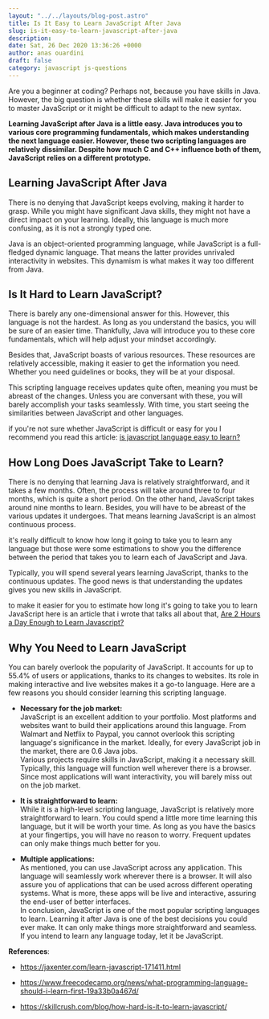 ```yaml
---
layout: "../../layouts/blog-post.astro"
title: Is It Easy to Learn JavaScript After Java
slug: is-it-easy-to-learn-javascript-after-java
description: 
date: Sat, 26 Dec 2020 13:36:26 +0000
author: anas ouardini
draft: false
category: javascript js-questions
---
```



Are you a beginner at coding? Perhaps not, because you have skills in Java. However, the big question is whether these skills will make it easier for you to master JavaScript or it might be difficult to adapt to the new syntax.

**Learning JavaScript after Java is a little easy. Java introduces you to various core programming fundamentals, which makes understanding the next language easier. However, these two scripting languages are relatively dissimilar. Despite how much C and C++ influence both of them, JavaScript relies on a different prototype.**

## Learning JavaScript After Java

There is no denying that JavaScript keeps evolving, making it harder to grasp. While you might have significant Java skills, they might not have a direct impact on your learning. Ideally, this language is much more confusing, as it is not a strongly typed one.

Java is an object-oriented programming language, while JavaScript is a full-fledged dynamic language. That means the latter provides unrivaled interactivity in websites. This dynamism is what makes it way too different from Java.

## Is It Hard to Learn JavaScript?

There is barely any one-dimensional answer for this. However, this language is not the hardest. As long as you understand the basics, you will be sure of an easier time. Thankfully, Java will introduce you to these core fundamentals, which will help adjust your mindset accordingly.

Besides that, JavaScript boasts of various resources. These resources are relatively accessible, making it easier to get the information you need. Whether you need guidelines or books, they will be at your disposal.

This scripting language receives updates quite often, meaning you must be abreast of the changes. Unless you are conversant with these, you will barely accomplish your tasks seamlessly. With time, you start seeing the similarities between JavaScript and other languages.

if you're not sure whether JavaScript is difficult or easy for you I recommend you read this article: <a href="/posts/is-javascript-easy-to-learn/" target="_blank" rel="noreferrer noopener">is javascript language easy to learn?</a>

## How Long Does JavaScript Take to Learn?

There is no denying that learning Java is relatively straightforward, and it takes a few months. Often, the process will take around three to four months, which is quite a short period. On the other hand, JavaScript takes around nine months to learn. Besides, you will have to be abreast of the various updates it undergoes. That means learning JavaScript is an almost continuous process.

it's really difficult to know how long it going to take you to learn any language but those were some estimations to show you the difference between the period that takes you to learn each of JavaScript and Java.

Typically, you will spend several years learning JavaScript, thanks to the continuous updates. The good news is that understanding the updates gives you new skills in JavaScript.

to make it easier for you to estimate how long it's going to take you to learn JavaScript here is an article that i wrote that talks all about that, <a href="/posts/are-2-hours-a-day-enough-to-learn-javascript/" target="_blank" rel="noreferrer noopener">Are 2 Hours a Day Enough to Learn Javascript?</a>

## Why You Need to Learn JavaScript

You can barely overlook the popularity of JavaScript. It accounts for up to 55.4% of users or applications, thanks to its changes to websites. Its role in making interactive and live websites makes it a go-to language. Here are a few reasons you should consider learning this scripting language.

- **Necessary for the job market:**<br>JavaScript is an excellent addition to your portfolio. Most platforms and websites want to build their applications around this language. From Walmart and Netflix to Paypal, you cannot overlook this scripting language's significance in the market. Ideally, for every JavaScript job in the market, there are 0.6 Java jobs.<br>Various projects require skills in JavaScript, making it a necessary skill. Typically, this language will function well wherever there is a browser. Since most applications will want interactivity, you will barely miss out on the job market.

- **It is straightforward to learn:**<br>While it is a high-level scripting language, JavaScript is relatively more straightforward to learn. You could spend a little more time learning this language, but it will be worth your time. As long as you have the basics at your fingertips, you will have no reason to worry. Frequent updates can only make things much better for you.

- **Multiple applications:**<br>As mentioned, you can use JavaScript across any application. This language will seamlessly work wherever there is a browser. It will also assure you of applications that can be used across different operating systems. What is more, these apps will be live and interactive, assuring the end-user of better interfaces.<br>In conclusion, JavaScript is one of the most popular scripting languages to learn. Learning it after Java is one of the best decisions you could ever make. It can only make things more straightforward and seamless. If you intend to learn any language today, let it be JavaScript.

**References**:

- <a rel="noreferrer noopener nofollow" href="https://jaxenter.com/learn-javascript-171411.html" target="_blank">https://jaxenter.com/learn-javascript-171411.html</a>

- <a rel="noreferrer noopener nofollow" href="https://www.freecodecamp.org/news/what-programming-language-should-i-learn-first-19a33b0a467d/" target="_blank">https://www.freecodecamp.org/news/what-programming-language-should-i-learn-first-19a33b0a467d/</a>

- <a rel="noreferrer noopener nofollow" href="https://skillcrush.com/blog/how-hard-is-it-to-learn-javascript/" target="_blank">https://skillcrush.com/blog/how-hard-is-it-to-learn-javascript/</a>


